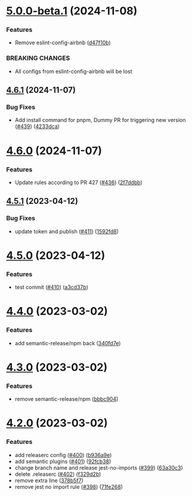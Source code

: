 # [5.0.0-beta.1](https://github.com/agoda-com/eslint-config-agoda/compare/v4.6.1...v5.0.0-beta.1) (2024-11-08)


### Features

* Remove eslint-config-airbnb ([d47f10b](https://github.com/agoda-com/eslint-config-agoda/commit/d47f10b717af3f94e7a05ea5d37d57bf00fadd31))


### BREAKING CHANGES

* All configs from eslint-config-airbnb will be lost

## [4.6.1](https://github.com/agoda-com/eslint-config-agoda/compare/v4.6.0...v4.6.1) (2024-11-07)


### Bug Fixes

* Add install command for pnpm, Dummy PR for triggering new version ([#439](https://github.com/agoda-com/eslint-config-agoda/issues/439)) ([4233dca](https://github.com/agoda-com/eslint-config-agoda/commit/4233dca5c2b555f9b648730c8a391bc5013258ac))

# [4.6.0](https://github.com/agoda-com/eslint-config-agoda/compare/v4.5.1...v4.6.0) (2024-11-07)


### Features

* Update rules according to PR 427 ([#436](https://github.com/agoda-com/eslint-config-agoda/issues/436)) ([2f7ddbb](https://github.com/agoda-com/eslint-config-agoda/commit/2f7ddbb44f4af29531f2554732f55baec4d4ac8a))

## [4.5.1](https://github.com/agoda-com/eslint-config-agoda/compare/v4.5.0...v4.5.1) (2023-04-12)


### Bug Fixes

* update token and publish ([#411](https://github.com/agoda-com/eslint-config-agoda/issues/411)) ([1592fd8](https://github.com/agoda-com/eslint-config-agoda/commit/1592fd8df0d75f90d3364614902d2729d82905c1))

# [4.5.0](https://github.com/agoda-com/eslint-config-agoda/compare/v4.4.0...v4.5.0) (2023-04-12)


### Features

* test commit ([#410](https://github.com/agoda-com/eslint-config-agoda/issues/410)) ([a3cd37b](https://github.com/agoda-com/eslint-config-agoda/commit/a3cd37be7923cc026665f7af65d2222f55853005))

# [4.4.0](https://github.com/agoda-com/eslint-config-agoda/compare/v4.3.0...v4.4.0) (2023-03-02)


### Features

* add semantic-release/npm back ([340fd7e](https://github.com/agoda-com/eslint-config-agoda/commit/340fd7e75f173c01fdbe68966a87847f4245556d))

# [4.3.0](https://github.com/agoda-com/eslint-config-agoda/compare/v4.2.0...v4.3.0) (2023-03-02)


### Features

* remove semantic-release/npm ([bbbc904](https://github.com/agoda-com/eslint-config-agoda/commit/bbbc90441c2ee6becd23a71725440f0608bf16d6))

# [4.2.0](https://github.com/agoda-com/eslint-config-agoda/compare/v4.1.0...v4.2.0) (2023-03-02)


### Features

* add releaserc config ([#400](https://github.com/agoda-com/eslint-config-agoda/issues/400)) ([b936a9e](https://github.com/agoda-com/eslint-config-agoda/commit/b936a9ecba3e8f1a4edec0bd5f35ef0e302e8c70))
* add semantic plugins ([#401](https://github.com/agoda-com/eslint-config-agoda/issues/401)) ([92fcb38](https://github.com/agoda-com/eslint-config-agoda/commit/92fcb385df9a8e23f4974812f8d14f208d286167))
* change branch name and release jest-no-imports ([#399](https://github.com/agoda-com/eslint-config-agoda/issues/399)) ([63a30c3](https://github.com/agoda-com/eslint-config-agoda/commit/63a30c37d2aa7e4df108f12480a169652bded6c0))
* delete .releaserc ([#402](https://github.com/agoda-com/eslint-config-agoda/issues/402)) ([f329d2b](https://github.com/agoda-com/eslint-config-agoda/commit/f329d2bec2d6be5d3f854f660fbbf7e4c82d314f))
* remove extra line ([378b5f7](https://github.com/agoda-com/eslint-config-agoda/commit/378b5f7e08d2d68796a79a50a6b53c34fdb9ab75))
* remove jest no import rule ([#398](https://github.com/agoda-com/eslint-config-agoda/issues/398)) ([71fe268](https://github.com/agoda-com/eslint-config-agoda/commit/71fe26860a1ae97fd1bf8977bfbc0104529efbad))

